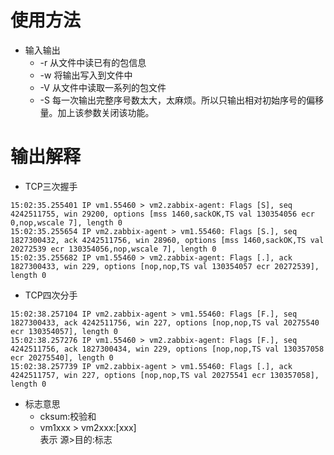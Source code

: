 # 使用方法
- 输入输出
  - -r 从文件中读已有的包信息
  - -w 将输出写入到文件中
  - -V 从文件中读取一系列的包文件
  - -S 每一次输出完整序号数太大，太麻烦。所以只输出相对初始序号的偏移量。加上该参数关闭该功能。
# 输出解释
- TCP三次握手
```
15:02:35.255401 IP vm1.55460 > vm2.zabbix-agent: Flags [S], seq 4242511755, win 29200, options [mss 1460,sackOK,TS val 130354056 ecr 0,nop,wscale 7], length 0
15:02:35.255654 IP vm2.zabbix-agent > vm1.55460: Flags [S.], seq 1827300432, ack 4242511756, win 28960, options [mss 1460,sackOK,TS val 20272539 ecr 130354056,nop,wscale 7], length 0
15:02:35.255682 IP vm1.55460 > vm2.zabbix-agent: Flags [.], ack 1827300433, win 229, options [nop,nop,TS val 130354057 ecr 20272539], length 0
```
- TCP四次分手
```
15:02:38.257104 IP vm2.zabbix-agent > vm1.55460: Flags [F.], seq 1827300433, ack 4242511756, win 227, options [nop,nop,TS val 20275540 ecr 130354057], length 0
15:02:38.257276 IP vm1.55460 > vm2.zabbix-agent: Flags [F.], seq 4242511756, ack 1827300434, win 229, options [nop,nop,TS val 130357058 ecr 20275540], length 0
15:02:38.257739 IP vm2.zabbix-agent > vm1.55460: Flags [.], ack 4242511757, win 227, options [nop,nop,TS val 20275541 ecr 130357058], length 0
```
- 标志意思
  - cksum:校验和
  - vm1xxx > vm2xxx:[xxx] <br>表示 源>目的:标志
